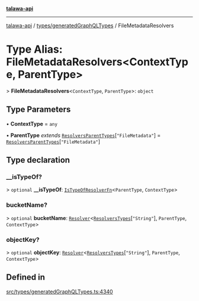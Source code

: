 [**talawa-api**](../../../README.md)

***

[talawa-api](../../../modules.md) / [types/generatedGraphQLTypes](../README.md) / FileMetadataResolvers

# Type Alias: FileMetadataResolvers\<ContextType, ParentType\>

\> **FileMetadataResolvers**\<`ContextType`, `ParentType`\>: `object`

## Type Parameters

• **ContextType** = `any`

• **ParentType** *extends* [`ResolversParentTypes`](ResolversParentTypes.md)\[`"FileMetadata"`\] = [`ResolversParentTypes`](ResolversParentTypes.md)\[`"FileMetadata"`\]

## Type declaration

### \_\_isTypeOf?

\> `optional` **\_\_isTypeOf**: [`IsTypeOfResolverFn`](IsTypeOfResolverFn.md)\<`ParentType`, `ContextType`\>

### bucketName?

\> `optional` **bucketName**: [`Resolver`](Resolver.md)\<[`ResolversTypes`](ResolversTypes.md)\[`"String"`\], `ParentType`, `ContextType`\>

### objectKey?

\> `optional` **objectKey**: [`Resolver`](Resolver.md)\<[`ResolversTypes`](ResolversTypes.md)\[`"String"`\], `ParentType`, `ContextType`\>

## Defined in

[src/types/generatedGraphQLTypes.ts:4340](https://github.com/PalisadoesFoundation/talawa-api/blob/5c5b29a0ea487bda8306089fe128f43f3be29f94/src/types/generatedGraphQLTypes.ts#L4340)
